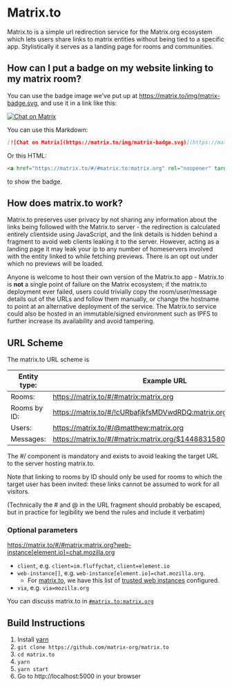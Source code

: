 # Matrix.to

Matrix.to is a simple url redirection service for the Matrix.org ecosystem
which lets users share links to matrix entities without being tied to a
specific app.
Stylistically it serves as a landing page for rooms and communities.

## How can I put a badge on my website linking to my matrix room?

You can use the badge image we've put up at https://matrix.to/img/matrix-badge.svg, and use it in a link like this:

[![Chat on Matrix](https://matrix.to/img/matrix-badge.svg)](https://matrix.to/#/#matrix.to:matrix.org)

You can use this Markdown:
```md
[![Chat on Matrix](https://matrix.to/img/matrix-badge.svg)](https://matrix.to/#/#matrix.to:matrix.org)
```

Or this HTML:

```html
<a href="https://matrix.to/#/#matrix.to:matrix.org" rel="noopener" target="_blank"><img src="https://matrix.to/img/matrix-badge.svg" alt="Chat on Matrix"></a>
```

to show the badge.

## How does matrix.to work?

Matrix.to preserves user privacy by not sharing any information about the links
being followed with the Matrix.to server - the redirection is calculated
entirely clientside using JavaScript, and the link details is hidden behind a
fragment to avoid web clients leaking it to the server. However, acting as a
landing page it may leak your ip to any number of homeservers involved with the
entity linked to while fetching previews. There is an opt out under which no
previews will be loaded.

Anyone is welcome to host their own version of the Matrix.to app - Matrix.to is
**not** a single point of failure on the Matrix ecosystem; if the matrix.to
deployment ever failed, users could trivially copy the room/user/message
details out of the URLs and follow them manually, or change the hostname to
point at an alternative deployment of the service.  The Matrix.to service could
also be hosted in an immutable/signed environment such as IPFS to further
increase its availability and avoid tampering.

## URL Scheme

The matrix.to URL scheme is

| Entity type: | Example URL                                                       |
|--------------|-------------------------------------------------------------------|
| Rooms:       | https://matrix.to/#/#matrix:matrix.org                            |
| Rooms by ID: | https://matrix.to/#/!cURbafjkfsMDVwdRDQ:matrix.org                |
| Users:       | https://matrix.to/#/@matthew:matrix.org                           |
| Messages:    | https://matrix.to/#/#matrix:matrix.org/$1448831580433WbpiJ:jki.re |

The #/ component is mandatory and exists to avoid leaking the target URL to the
server hosting matrix.to.

Note that linking to rooms by ID should only be used for rooms to which the
target user has been invited: these links cannot be assumed to work for all
visitors.

(Technically the # and @ in the URL fragment should probably be escaped, but in
practice for legibility we bend the rules and include it verbatim)

### Optional parameters

https://matrix.to/#/#matrix:matrix.org?web-instance[element.io]=chat.mozilla.org

- `client`, e.g. `client=im.fluffychat`, `client=element.io`
- `web-instance[]`, e.g. `web-instance[element.io]=chat.mozilla.org`.
    - For [matrix.to](https://matrix.to/), we have this list of [trusted web instances](https://github.com/matrix-org/matrix.to/blob/260d2b61cdb6b0e4318bc1bd59b4e2deef86d2a5/src/open/clients/Element.js#L20-L25) configured.
-  `via`, e.g. `via=mozilla.org`

You can discuss matrix.to in
[`#matrix.to:matrix.org`](https://matrix.to/#/#matrix.to:matrix.org)

## Build Instructions

1. Install [yarn](https://classic.yarnpkg.com/en/docs/install)
1. `git clone https://github.com/matrix-org/matrix.to`
1. `cd matrix.to`
1. `yarn`
1. `yarn start`
1. Go to http://localhost:5000 in your browser

